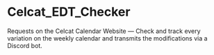 # Celcat_EDT_Checker
Requests on the Celcat Calendar Website — Check and track every variation on the weekly calendar and transmits the modifications via a Discord bot.
